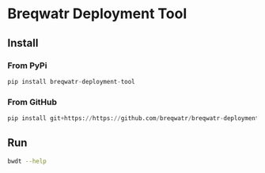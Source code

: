 # Breqwatr Deployment Tool


## Install

### From PyPi

```python
pip install breqwatr-deployment-tool
```

### From GitHub

```python
pip install git+https://https://github.com/breqwatr/breqwatr-deployment-tool.git
```


## Run

```bash
bwdt --help
```
